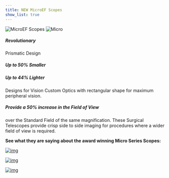 ```yaml
---
title: NEW MicroEF Scopes
show_list: true
---
```


![MicroEF Scopes](https://www.designsforvision.com/DentImg/2014DentMag/D-MicroEF-B.jpg) ![Micro](https://www.designsforvision.com/DentImg/2014DentMag/Micro3_5model.jpg)

##### Revolutionary

Prismatic Design

##### Up to 50% Smaller

##### Up to 44% Lighter

Designs for Vision Custom Optics with rectangular shape for maximum peripheral vision.

##### Provide a 50% increase in the Field of View

over the Standard Field of the same magnification. These Surgical Telescopes provide crisp side to side imaging for procedures where a wider field of view is required.

**See what they are saying about the award winning Micro Series Scopes:**

[![img](https://www.designsforvision.com/Reality/RealityMicro3_5.png)](http://www.designsforvision.com/Reality/Micro3_5EF.pdf)

[![img](https://www.designsforvision.com/Reality/RealityMicro4_5.png)](http://www.designsforvision.com/Reality/Micro4_5EF.pdf)

[![img](https://www.designsforvision.com/DentImg/DT-MagVideoS.png)](http://media.dentaltown.com/UserMedia/240602/HaasVideo.html)
